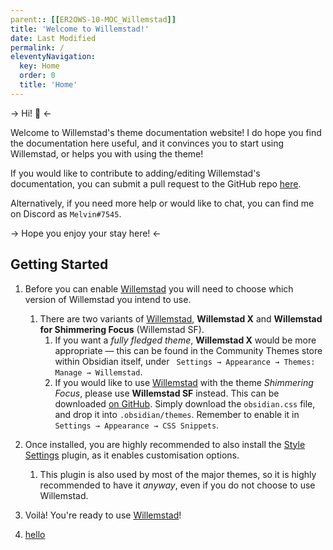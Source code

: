 ```yaml
---
parent:: [[ER2OWS-10-MOC_Willemstad]]
title: 'Welcome to Willemstad!'
date: Last Modified 
permalink: /
eleventyNavigation:
  key: Home
  order: 0
  title: 'Home'
---
```

-> Hi! 👋 <-

Welcome to Willemstad's theme documentation website! I do hope you find the documentation here useful, and it convinces you to start using Willemstad, or helps you with using the theme!

If you would like to contribute to adding/editing Willemstad's documentation, you can submit a pull request to the GitHub repo [here](https://github.com/tingmelvin/docs-willemstad).

Alternatively, if you need more help or would like to chat, you can find me on Discord as `Melvin#7545`.

-> Hope you enjoy your stay here! <-

## Getting Started
1. Before you can enable <u>Willemstad</u> you will need to choose which version of Willemstad you intend to use.
	1. There are two variants of <u>Willemstad</u>, **Willemstad X** and **Willemstad for Shimmering Focus** (Willemstad SF).
		1. If you want a *fully fledged theme*, **Willemstad X** would be more appropriate — this can be found in the Community Themes store within Obsidian itself, under ` Settings → Appearance → Themes: Manage → Willemstad`.
		2. If you would like to use <u>Willemstad</u> with the theme *Shimmering Focus*, please use **Willemstad SF** instead. This can be downloaded [on GitHub](https://github.com/tingmelvin/willemstad). Simply download the `obsidian.css` file, and drop it into `.obsidian/themes`. Remember to enable it in ` Settings → Appearance → CSS Snippets`.
2. Once installed, you are highly recommended to also install the [Style Settings](obsidian://show-plugin?id=obsidian-style-settings) plugin, as it enables customisation options.
	1. This plugin is also used by most of the major themes, so it is highly recommended to have it *anyway*, even if you do not choose to use Willemstad.
3. Voilà! You're ready to use <u>Willemstad</u>!

4. [hello](010_help.md)